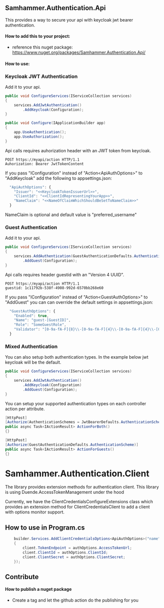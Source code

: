 ﻿## Samhammer.Authentication.Api

This provides a way to secure your api with keycloak jwt bearer authentication.

#### How to add this to your project:
- reference this nuget package: https://www.nuget.org/packages/Samhammer.Authentication.Api/

#### How to use:

### Keycloak JWT Authentication

Add it to your api.
```csharp
public void ConfigureServices(IServiceCollection services)
{
    services.AddJwtAuthentication()
        .AddKeycloak(Configuration);
}

public void Configure(IApplicationBuilder app)
{
    app.UseAuthentication();
    app.UseAuthorization();
}
```

Api calls requires auhorization header with an JWT token from keycloak.
```curl
POST https://myapi/action HTTP/1.1
Auhorization: Bearer JwtTokenContent
```

If you pass "IConfiguration" instead of "Action\<ApiAuthOptions\>" to "AddKeycloak" add the following to appsettings.json:
```js
  "ApiAuthOptions": {
    "Issuer": "<<KeycloakTokenIssuerUrl>>",
    "ClientId": "<<ClientIdRepresentingYourApp>>",
    "NameClaim": "<<NameOfClaimWhichShouldBeSetToNameClaim>>"
  }
```
NameClaim is optional and default value is "preferred_username"

### Guest Authentication

Add it to your api.
```csharp
public void ConfigureServices(IServiceCollection services)
{
    services.AddAuthentication(GuestAuthenticationDefaults.AuthenticationScheme)
        .AddGuest(Configuration);
}
```

Api calls requires header guestid with an "Version 4 UUID".
```curl
POST https://myapi/action HTTP/1.1
guestid: 1c11792b-538f-4908-992d-6570bb268e60
```

If you pass "IConfiguration" instead of "Action\<GuestAuthOptions\>" to "AddGuest" you can can override the default settings in appsettings.json:
```js
  "GuestAuthOptions": {
    "Enabled": true,
    "Name": "guest-[GuestID]",    
    "Role": "SomeGuestRole",
    "Validator": "[0-9a-fA-F]{8}\\-[0-9a-fA-F]{4}\\-[0-9a-fA-F]{4}\\-[0-9a-fA-F]{4}\\-[0-9a-fA-F]{12}"
  }
```

### Mixed Authentication
You can also setup both authentication types. In the example below jwt keycloak will be the default.

```csharp
public void ConfigureServices(IServiceCollection services)
{
    services.AddJwtAuthentication()
        .AddKeycloak(Configuration)
        .AddGuest(Configuration);
}
```

You can setup your supported authentication types on each controller action per attribute.

```csharp
[HttpPost]
[Authorize(AuthenticationSchemes = JwtBearerDefaults.AuthenticationScheme + ", " + GuestAuthenticationDefaults.AuthenticationScheme)]
public async Task<IActionResult> ActionForBoth()
{}

[HttpPost]
[Authorize(GuestAuthenticationDefaults.AuthenticationScheme)]
public async Task<IActionResult> ActionForGuests()
{}
```

# Samhammer.Authentication.Client

The library provides extension methods for authentication client. This library is using Duende.AccessTokenManagement under the hood

Currently, we have the ClientCredentialsConfigureExtensions class which provides an extension method for ClientCredentialsClient to add a client with options monitor support.

## How to use in Program.cs

```csharp
    builder.Services.AddClientCredentialsOptions<ApiAuthOptions>("name", (client, authOptions) =>
    {
        client.TokenEndpoint = authOptions.AccessTokenUrl;
        client.ClientId = authOptions.ClientId;
        client.ClientSecret = authOptions.ClientSecret;
    });
```    

## Contribute

#### How to publish a nuget package
- Create a tag and let the github action do the publishing for you
